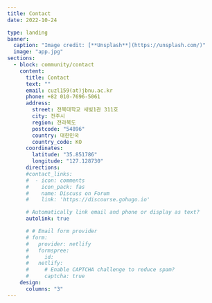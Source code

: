 ```yaml
---
title: Contact
date: 2022-10-24

type: landing
banner:
  caption: "Image credit: [**Unsplash**](https://unsplash.com/)"
  image: "app.jpg"
sections:
  - block: community/contact
    content:
      title: Contact
      text: ""
      email: cuzl159(at)jbnu.ac.kr
      phone: +82 010-7696-5061
      address:
        street: 전북대학교 새빛1관 311호
        city: 전주시
        region: 전라북도
        postcode: "54896"
        country: 대한민국
        country_code: KO
      coordinates:
        latitude: "35.851786"
        longitude: "127.128730"
      directions:
      #contact_links:
      #  - icon: comments
      #    icon_pack: fas
      #    name: Discuss on Forum
      #    link: 'https://discourse.gohugo.io'

      # Automatically link email and phone or display as text?
      autolink: true

      # # Email form provider
      # form:
      #   provider: netlify
      #   formspree:
      #     id:
      #   netlify:
      #     # Enable CAPTCHA challenge to reduce spam?
      #     captcha: true
    design:
      columns: "3"
---
```

